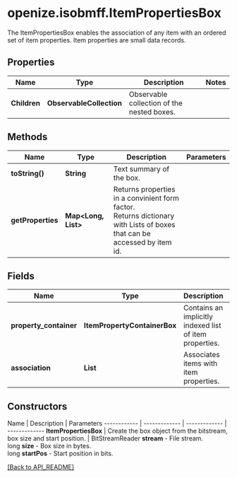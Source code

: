# openize.isobmff.ItemPropertiesBox

The ItemPropertiesBox enables the association of any item with an ordered set of item properties.
Item properties are small data records.

## Properties

Name | Type | Description | Notes
------------ | ------------- | ------------- | -------------
**Children** | **ObservableCollection<Box>** | Observable collection of the nested boxes. | 

## Methods

Name | Type | Description | Parameters
------------ | ------------- | ------------- | -------------
**toString()** | **String** | Text summary of the box. | 
**getProperties** | **Map<Long, List<Box>>** | Returns properties in a convinient form factor.<br/>Returns dictionary with Lists of boxes that can be accessed by item id. | 

## Fields

Name | Type | Description | Notes
------------ | ------------- | ------------- | -------------
**property_container** | **ItemPropertyContainerBox** | Contains an implicitly indexed list of item properties. | 
**association** | **List<ItemPropertyAssociation>** | Associates items with item properties. | 

## Constructors

Name | Description | Parameters
------------ | ------------- | ------------- | -------------
**ItemPropertiesBox** | Create the box object from the bitstream, box size and start position. | BitStreamReader **stream** - File stream.<br />long **size** - Box size in bytes.<br />long **startPos** - Start position in bits.

[[Back to API_README]](API_README.md)